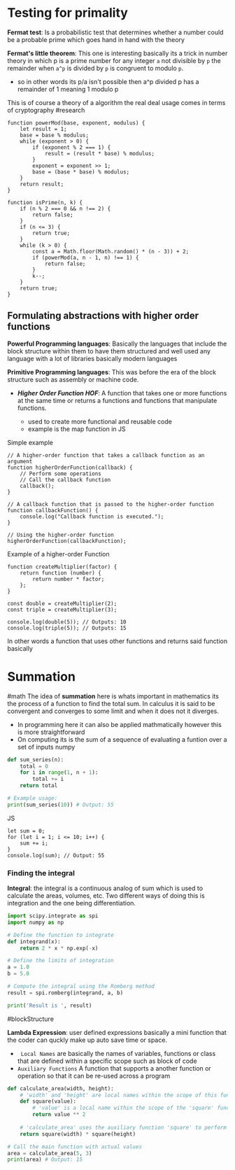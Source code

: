 # Testing for primality 

**Fermat test**: Is a probabilistic test that determines whether a number could be a probable prime which goes hand in hand with the theory 

**Fermat's little theorem**: This one is interesting basically its a trick in number theory in which p is a prime number for any integer `a` not divisible by `p` the remainder when `a^p` is divided by `p` is congruent to modulo `p`. 

- so in other words its p/a isn't possible then a^p divided p has a remainder of 1 meaning 1 modulo p

This is of course a theory of a algorithm the real deal usage comes in terms of cryptography #research 

```JS
function powerMod(base, exponent, modulus) {
    let result = 1;
    base = base % modulus;
    while (exponent > 0) {
        if (exponent % 2 === 1) {
            result = (result * base) % modulus;
        }
        exponent = exponent >> 1;
        base = (base * base) % modulus;
    }
    return result;
}

function isPrime(n, k) {
    if (n % 2 === 0 && n !== 2) {
        return false;
    }
    if (n <= 3) {
        return true;
    }
    while (k > 0) {
        const a = Math.floor(Math.random() * (n - 3)) + 2;
        if (powerMod(a, n - 1, n) !== 1) {
            return false;
        }
        k--;
    }
    return true;
}

```

## Formulating abstractions with higher order functions 

**Powerful Programming languages**: Basically the languages that include the block structure within them to have them structured and well used any language with a lot of libraries basically modern languages 

**Primitive Programming languages**: This was before the era of the block structure such as assembly or machine code. 

- ***Higher Order Function HOF***: A function that takes one or more functions at the same time or returns a functions and functions that manipulate functions. 

	- used to create more functional and reusable code 
	- example is the map function in JS

Simple example 

```JS 
// A higher-order function that takes a callback function as an argument
function higherOrderFunction(callback) {
    // Perform some operations
    // Call the callback function
    callback();
}

// A callback function that is passed to the higher-order function
function callbackFunction() {
    console.log("Callback function is executed.");
}

// Using the higher-order function
higherOrderFunction(callbackFunction);

```

Example of a higher-order Function 

```JS
function createMultiplier(factor) {
    return function (number) {
        return number * factor;
    };
}

const double = createMultiplier(2);
const triple = createMultiplier(3);

console.log(double(5)); // Outputs: 10
console.log(triple(5)); // Outputs: 15
```

In other words a function that uses other functions and returns said function basically

# Summation 
#math 
The idea of **summation** here is whats important in mathematics its the process of a function to find the total sum. In calculus it is said to be convergent and converges to some limit and when it does not it diverges.

- In programming here it can also be applied mathmatically however this is more straightforward
- On computing its is the sum of a sequence of evaluating a funtion over a set of inputs
numpy
```Python
def sum_series(n):
    total = 0
    for i in range(1, n + 1):
        total += i
    return total

# Example usage:
print(sum_series(10)) # Output: 55

```

JS
```JS
let sum = 0;
for (let i = 1; i <= 10; i++) {
    sum += i;
}
console.log(sum); // Output: 55

```

### Finding the integral 
**Integral**: the integral is a continuous analog of sum which is used to calculate the areas, volumes, etc. Two different ways of doing this is integration and the one being differentiation. 

```Python
import scipy.integrate as spi
import numpy as np

# Define the function to integrate
def integrand(x):
    return 2 * x * np.exp(-x)

# Define the limits of integration
a = 1.0
b = 5.0

# Compute the integral using the Romberg method
result = spi.romberg(integrand, a, b)

print('Result is ', result)

```

#blockStructure 

**Lambda Expression**: user defined expressions basically a mini function that the coder can quckly make up auto save time or space. 

- ` Local Names` are basically the names of variables, functions or class that are defined within a specific scope such as block of code
- `Auxiliary Functions`  A function that supports a another function or operation so that it can be re-used across a program

```Python
def calculate_area(width, height):
    # 'width' and 'height' are local names within the scope of this function
    def square(value):
        # 'value' is a local name within the scope of the 'square' function
        return value ** 2
    
    # 'calculate_area' uses the auxiliary function 'square' to perform its task
    return square(width) * square(height)

# Call the main function with actual values
area = calculate_area(5, 3)
print(area) # Output: 15
```


 